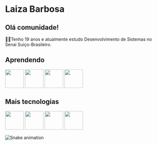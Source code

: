 <h1>Laiza Barbosa</h1>

<h2>Olá comunidade!</h2>

<p>👩‍💻Tenho 19 anos e atualmente estudo Desenvolvimento de Sistemas no Senai Suiço-Brasileiro.</p>

<h2>Aprendendo</h2>
<div>
<img width=60 src="https://cdn.jsdelivr.net/gh/devicons/devicon/icons/java/java-original.svg" />
<img width=60 src="https://cdn.jsdelivr.net/gh/devicons/devicon/icons/react/react-original.svg" />
<img width=60 src="https://cdn.jsdelivr.net/gh/devicons/devicon/icons/nodejs/nodejs-original.svg" /> 
<img width=60 src="https://cdn.jsdelivr.net/gh/devicons/devicon/icons/mysql/mysql-original.svg" />
</div>

<h2>Mais tecnologias</h2>
<div>
<img width=60 src="https://cdn.jsdelivr.net/gh/devicons/devicon/icons/python/python-original.svg" />
<img width=60 src="https://cdn.jsdelivr.net/gh/devicons/devicon/icons/javascript/javascript-original.svg" />
<img width=60 src="https://cdn.jsdelivr.net/gh/devicons/devicon/icons/html5/html5-original.svg" />
<img width=60 src="https://cdn.jsdelivr.net/gh/devicons/devicon/icons/css3/css3-original.svg" />
</div>


![Snake animation](https://github.com/LaizaBarbosa/LaizaBarbosa/blob/output/github-contribution-grid-snake.svg)
                    
